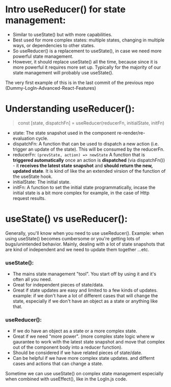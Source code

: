# Intro useReducer() for state management:
- Similar to useState() but with more capabilities.
- Best used for more complex states: multiple states, changing in multiple ways, or dependencies to other states.
- So useReducer() is a replacement to useState(), in case we need more powerful state management.
- However, it should replace useState() all the time, because since it is more powerful it requires more set up. Typically for the majority of our state management will probably use useState().

The very first example of this is in the last commit of the previous repo (Dummy-LogIn-Advanced-React-Features)

# Understanding useReducer():
> const [state, dispatchFn] = useReducer(reducerFn, initialState, initFn)
- state: The state snapshot used in the component re-render/re-evaluation cycle.
- dispatchFn: A function that can be used to dispatch a new action (i.e. trigger an update of the state). This will be consumed by the reducerFn.
- reducerFn: 
        ```
        (prevState, action) => newState
        ```
        A function that is **triggered automatically** once an action is **dispatched** (via dispatchFn()) - it **receives the latest state snapshot** and **should return the new, updated state**. It is kind of like the an extended virsion of the function of the useState hook.
- initialState: The initial state.
- initFn: A function to set the initial state programmatically, incase the initial state is a bit more complex for example, in the case of Http request results.

# useState() vs useReducer():
Generally, you'll know when you need to use useReducer(). Example: when using useState() becomes cumbersome or you're getting lots of bugs/unintended behavior. Mainly, dealing with a lot of state snapshots that are kind of independent and we need to update them together ...etc.
### useState():
- The mains state management "tool". You start off by using it and it's often all you need.
- Great for independent pieces of state/data.
- Great if state updates are easy and limited to a few kinds of updates. example: if we don't have a lot of different cases that will change the state, especially if we don't have an object as a state or anything like that.
### useReducer():
- If we do have an object as a state or a more complex state.
- Great if we need "more power". (more complex state logic where w gaurantee to work with the latest state snapshot and move that complex out of the component body into a reducer function).
- Should be considered if we have related pieces of state/date.
- Can be helpful if we have more complex state updates. and differnt cases and actions that can change a state.

Sometime we can use useState() on complex state management especially when combined with useEffect(), like in the LogIn.js code.